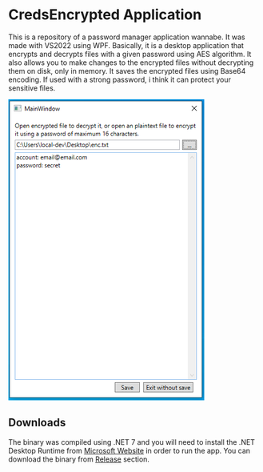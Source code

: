 # CredsEncrypted Application

This is a repository of a password manager application wannabe. It was made with VS2022 using WPF. Basically, it is a desktop application that encrypts and decrypts files with a given password using AES algorithm. It also allows you to make changes to the encrypted files without decrypting them on disk, only in memory. It saves the encrypted files using Base64 encoding. If used with a strong password, i think it can protect your sensitive files. 

![alt text](app.PNG?raw=true)

## Downloads

The binary was compiled using .NET 7 and you will need to install the .NET Desktop Runtime from [Microsoft Website](https://dotnet.microsoft.com/en-us/download/dotnet) in order to run the app. You can download the binary from [Release](https://github.com/nappolitane/CredsEncrypted/releases/latest) section.
